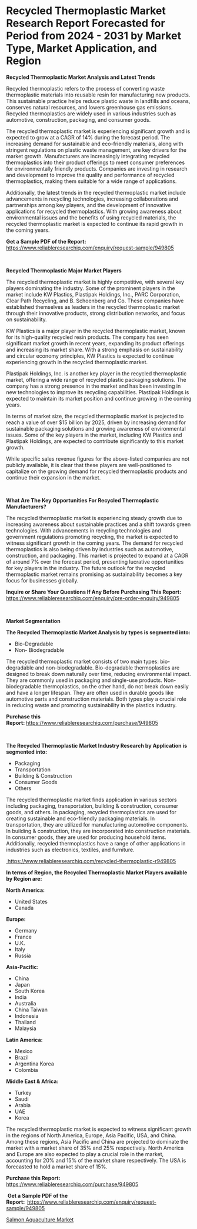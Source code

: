 <p><h1>Recycled Thermoplastic Market Research Report Forecasted for Period from 2024 -  2031 by Market Type, Market Application, and Region</h1></p><p><strong>Recycled Thermoplastic Market Analysis and Latest Trends</strong></p>
<p><p>Recycled thermoplastic refers to the process of converting waste thermoplastic materials into reusable resin for manufacturing new products. This sustainable practice helps reduce plastic waste in landfills and oceans, conserves natural resources, and lowers greenhouse gas emissions. Recycled thermoplastics are widely used in various industries such as automotive, construction, packaging, and consumer goods.</p><p>The recycled thermoplastic market is experiencing significant growth and is expected to grow at a CAGR of 14% during the forecast period. The increasing demand for sustainable and eco-friendly materials, along with stringent regulations on plastic waste management, are key drivers for the market growth. Manufacturers are increasingly integrating recycled thermoplastics into their product offerings to meet consumer preferences for environmentally friendly products. Companies are investing in research and development to improve the quality and performance of recycled thermoplastics, making them suitable for a wide range of applications.</p><p>Additionally, the latest trends in the recycled thermoplastic market include advancements in recycling technologies, increasing collaborations and partnerships among key players, and the development of innovative applications for recycled thermoplastics. With growing awareness about environmental issues and the benefits of using recycled materials, the recycled thermoplastic market is expected to continue its rapid growth in the coming years.</p></p>
<p><strong>Get a Sample PDF of the Report:&nbsp;</strong> <a href="https://www.reliableresearchiq.com/enquiry/request-sample/949805">https://www.reliableresearchiq.com/enquiry/request-sample/949805</a></p>
<p>&nbsp;</p>
<p><strong>Recycled Thermoplastic Major Market Players</strong></p>
<p><p>The recycled thermoplastic market is highly competitive, with several key players dominating the industry. Some of the prominent players in the market include KW Plastics, Plastipak Holdings, Inc., PARC Corporation, Clear Path Recycling, and B. Schoenberg and Co. These companies have established themselves as leaders in the recycled thermoplastic market through their innovative products, strong distribution networks, and focus on sustainability.</p><p>KW Plastics is a major player in the recycled thermoplastic market, known for its high-quality recycled resin products. The company has seen significant market growth in recent years, expanding its product offerings and increasing its market share. With a strong emphasis on sustainability and circular economy principles, KW Plastics is expected to continue experiencing growth in the recycled thermoplastic market.</p><p>Plastipak Holdings, Inc. is another key player in the recycled thermoplastic market, offering a wide range of recycled plastic packaging solutions. The company has a strong presence in the market and has been investing in new technologies to improve its recycling capabilities. Plastipak Holdings is expected to maintain its market position and continue growing in the coming years.</p><p>In terms of market size, the recycled thermoplastic market is projected to reach a value of over $15 billion by 2025, driven by increasing demand for sustainable packaging solutions and growing awareness of environmental issues. Some of the key players in the market, including KW Plastics and Plastipak Holdings, are expected to contribute significantly to this market growth.</p><p>While specific sales revenue figures for the above-listed companies are not publicly available, it is clear that these players are well-positioned to capitalize on the growing demand for recycled thermoplastic products and continue their expansion in the market.</p></p>
<p>&nbsp;</p>
<p><strong>What Are The Key Opportunities For Recycled Thermoplastic Manufacturers?</strong></p>
<p><p>The recycled thermoplastic market is experiencing steady growth due to increasing awareness about sustainable practices and a shift towards green technologies. With advancements in recycling technologies and government regulations promoting recycling, the market is expected to witness significant growth in the coming years. The demand for recycled thermoplastics is also being driven by industries such as automotive, construction, and packaging. This market is projected to expand at a CAGR of around 7% over the forecast period, presenting lucrative opportunities for key players in the industry. The future outlook for the recycled thermoplastic market remains promising as sustainability becomes a key focus for businesses globally.</p></p>
<p><strong>Inquire or Share Your Questions If Any Before Purchasing This Report:</strong> <a href="https://www.reliableresearchiq.com/enquiry/pre-order-enquiry/949805">https://www.reliableresearchiq.com/enquiry/pre-order-enquiry/949805</a></p>
<p>&nbsp;</p>
<p><strong>Market Segmentation</strong></p>
<p><strong>The Recycled Thermoplastic Market Analysis by types is segmented into:</strong></p>
<p><ul><li>Bio-Degradable</li><li>Non- Biodegradable</li></ul></p>
<p><p>The recycled thermoplastic market consists of two main types: bio-degradable and non-biodegradable. Bio-degradable thermoplastics are designed to break down naturally over time, reducing environmental impact. They are commonly used in packaging and single-use products. Non-biodegradable thermoplastics, on the other hand, do not break down easily and have a longer lifespan. They are often used in durable goods like automotive parts and construction materials. Both types play a crucial role in reducing waste and promoting sustainability in the plastics industry.</p></p>
<p><strong>Purchase this Report:&nbsp;</strong><a href="https://www.reliableresearchiq.com/purchase/949805">https://www.reliableresearchiq.com/purchase/949805</a></p>
<p>&nbsp;</p>
<p><strong>The Recycled Thermoplastic Market Industry Research by Application is segmented into:</strong></p>
<p><ul><li>Packaging</li><li>Transportation</li><li>Building & Construction</li><li>Consumer Goods</li><li>Others</li></ul></p>
<p><p>The recycled thermoplastic market finds application in various sectors including packaging, transportation, building & construction, consumer goods, and others. In packaging, recycled thermoplastics are used for creating sustainable and eco-friendly packaging materials. In transportation, they are utilized for manufacturing automotive components. In building & construction, they are incorporated into construction materials. In consumer goods, they are used for producing household items. Additionally, recycled thermoplastics have a range of other applications in industries such as electronics, textiles, and furniture.</p></p>
<p><a href="https://www.reliableresearchiq.com/recycled-thermoplastic-r949805">&nbsp;https://www.reliableresearchiq.com/recycled-thermoplastic-r949805</a></p>
<p><strong>In terms of Region, the Recycled Thermoplastic Market Players available by Region are:</strong></p>
<p>
    <p> <strong> North America: </strong>
        <ul>
            <li>United States</li>
            <li>Canada</li>
        </ul>
        </p> 
    <p> <strong> Europe: </strong>
        <ul>
            <li>Germany</li>
            <li>France</li>
            <li>U.K.</li>
            <li>Italy</li>
            <li>Russia</li>
        </ul>
        </p> 
    <p> <strong> Asia-Pacific: </strong>
        <ul>
            <li>China</li>
            <li>Japan</li>
            <li>South Korea</li>
            <li>India</li>
            <li>Australia</li>
            <li>China Taiwan</li>
            <li>Indonesia</li>
            <li>Thailand</li>
            <li>Malaysia</li>
        </ul>
        </p> 
    <p> <strong> Latin America: </strong>
        <ul>
            <li>Mexico</li>
            <li>Brazil</li>
            <li>Argentina Korea</li>
            <li>Colombia</li>
        </ul>
        </p> 
    <p> <strong> Middle East & Africa: </strong>
        <ul>
            <li>Turkey</li>
            <li>Saudi</li>
            <li>Arabia</li>
            <li>UAE</li>
            <li>Korea</li>
        </ul>
    </p>
    </p>
<p><p>The recycled thermoplastic market is expected to witness significant growth in the regions of North America, Europe, Asia Pacific, USA, and China. Among these regions, Asia Pacific and China are projected to dominate the market with a market share of 35% and 25% respectively. North America and Europe are also expected to play a crucial role in the market, accounting for 20% and 15% of the market share respectively. The USA is forecasted to hold a market share of 15%.</p></p>
<p><strong>Purchase this Report: </strong><a href="https://www.reliableresearchiq.com/purchase/949805">https://www.reliableresearchiq.com/purchase/949805</a></p>
<p>&nbsp;<strong>Get a Sample PDF of the Report:&nbsp;&nbsp;</strong><a href="https://www.reliableresearchiq.com/enquiry/request-sample/949805">https://www.reliableresearchiq.com/enquiry/request-sample/949805</a></p>
<p><strong></strong></p>
<p><p><a href="https://medium.com/@caseywiza1946/salmon-aquaculture-market-size-share-analysis-growth-trends-forecast-2024-2031-8e9201cb4a81">Salmon Aquaculture Market</a></p></p>